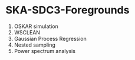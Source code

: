 # SKA-SDC3-Foregrounds
1. OSKAR simulation
2. WSCLEAN
3. Gaussian Process Regression
4. Nested sampling
5. Power spectrum analysis
   
